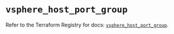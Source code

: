 # `vsphere_host_port_group`

Refer to the Terraform Registry for docs: [`vsphere_host_port_group`](https://registry.terraform.io/providers/vmware/vsphere/2.15.0/docs/resources/host_port_group).
